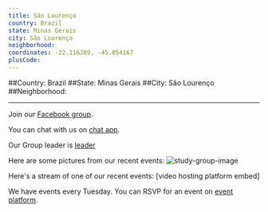 ```yaml
---
title: São Lourenço
country: Brazil
state: Minas Gerais
city: São Lourenço
neighborhood: 
coordinates: -22.116389, -45.054167
plusCode:
---
```


##Country: Brazil
##State: Minas Gerais
##City: São Lourenço
##Neighborhood: 
*****
Join our [Facebook group](https://www.facebook.com/groups/free.code.camp.sao.lourenco).

You can chat with us on [chat app]().

Our Group leader is [leader]()

Here are some pictures from our recent events:
![study-group-image]()

Here's a stream of one of our recent events:
[video hosting platform embed]

We have events every Tuesday. You can RSVP for an event on [event platform]().
